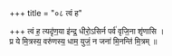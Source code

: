 +++
title = "०८ त्वं ह"

+++
त्वं ह॒ त्यदृ॑ण॒या इ॑न्द्र॒ धीरो॒ऽसिर्न पर्व॑ वृजि॒ना शृ॑णासि ।  
प्र ये मि॒त्रस्य॒ वरु॑णस्य॒ धाम॒ युजं॒ न जना॑ मि॒नन्ति॑ मि॒त्रम् ॥